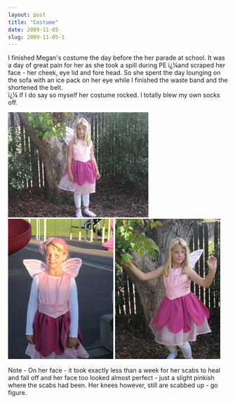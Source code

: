 ```yaml
---
layout: post
title: "Costume"
date: 2009-11-05
slug: 2009-11-05-1
---
```


I finished Megan&apos;s costume the day before the her parade at school.  It was a day of great pain for her as she took a spill during PE ï¿¼and scraped her face - her cheek, eye lid and fore head. So she spent the day lounging on the sofa with an ice pack on her eye while I finished the waste band and the shortened the belt.  
ï¿¼
If I do say so myself her costume rocked.  I totally blew my own socks off.

 ![](/images/assets/IMG_0788.jpg) 
 ![](/images/assets/IMG_0797.jpg) 
 ![](/images/assets/IMG_0789.jpg) 

Note - On her face - it took exactly less than a week for her scabs to heal and fall off and her face too looked almost perfect - just a slight pinkish where the scabs had been.  Her knees however, still are scabbed up - go figure.

